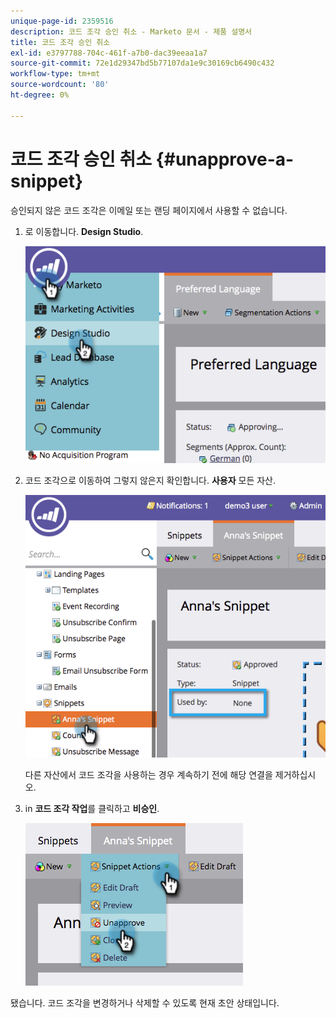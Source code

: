 ```yaml
---
unique-page-id: 2359516
description: 코드 조각 승인 취소 - Marketo 문서 - 제품 설명서
title: 코드 조각 승인 취소
exl-id: e3797788-704c-461f-a7b0-dac39eeaa1a7
source-git-commit: 72e1d29347bd5b77107da1e9c30169cb6490c432
workflow-type: tm+mt
source-wordcount: '80'
ht-degree: 0%

---
```


# 코드 조각 승인 취소 {#unapprove-a-snippet}

승인되지 않은 코드 조각은 이메일 또는 랜딩 페이지에서 사용할 수 없습니다.

1. 로 이동합니다. **Design Studio**.

   ![](assets/image2014-9-16-10-3a41-3a18.png)

1. 코드 조각으로 이동하여 그렇지 않은지 확인합니다. **사용자** 모든 자산.

   ![](assets/image2014-9-16-10-3a41-3a27.png)

   다른 자산에서 코드 조각을 사용하는 경우 계속하기 전에 해당 연결을 제거하십시오.

1. in **코드 조각 작업**&#x200B;를 클릭하고 **비승인**.

   ![](assets/image2014-9-16-10-3a41-3a54.png)

됐습니다. 코드 조각을 변경하거나 삭제할 수 있도록 현재 초안 상태입니다.

